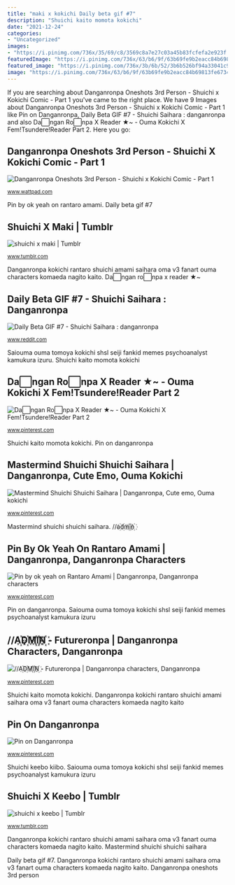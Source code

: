 ```yaml
---
title: "maki x kokichi Daily beta gif #7"
description: "Shuichi kaito momota kokichi"
date: "2021-12-24"
categories:
- "Uncategorized"
images:
- "https://i.pinimg.com/736x/35/69/c8/3569c8a7e27c03a45b83fcfefa2e923f.jpg"
featuredImage: "https://i.pinimg.com/736x/63/b6/9f/63b69fe9b2eacc84b69813fe6734aed5.jpg"
featured_image: "https://i.pinimg.com/736x/3b/6b/52/3b6b526bf94a33041c912a4d26f05c90.jpg"
image: "https://i.pinimg.com/736x/63/b6/9f/63b69fe9b2eacc84b69813fe6734aed5.jpg"
---
```


If you are searching about Danganronpa Oneshots 3rd Person - Shuichi x Kokichi Comic - Part 1 you've came to the right place. We have 9 Images about Danganronpa Oneshots 3rd Person - Shuichi x Kokichi Comic - Part 1 like Pin on Danganronpa, Daily Beta GIF #7 - Shuichi Saihara : danganronpa and also Da⃞ngan Ro⃞npa X Reader ★~ - Ouma Kokichi X Fem!Tsundere!Reader Part 2. Here you go:

## Danganronpa Oneshots 3rd Person - Shuichi X Kokichi Comic - Part 1

![Danganronpa Oneshots 3rd Person - Shuichi x Kokichi Comic - Part 1](https://em.wattpad.com/bbd32d71e41a53ceea4b7d1592f6e50032ddd7c9/68747470733a2f2f73332e616d617a6f6e6177732e636f6d2f776174747061642d6d656469612d736572766963652f53746f7279496d6167652f7036626d4e735a5874786f4e38413d3d2d3834323235333931302e313566363336326332346136653166643135353132393836353336332e6a7067?s=fit&amp;w=720&amp;h=720 "Daily beta gif #7")

<small>www.wattpad.com</small>

Pin by ok yeah on rantaro amami. Daily beta gif #7

## Shuichi X Maki | Tumblr

![shuichi x maki | Tumblr](https://66.media.tumblr.com/efd64bee929336bbd08fd8eea0f4c548/tumblr_p7lvuxxNzx1xpug13o8_500.png "Daily beta gif #7")

<small>www.tumblr.com</small>

Danganronpa kokichi rantaro shuichi amami saihara oma v3 fanart ouma characters komaeda nagito kaito. Da⃞ngan ro⃞npa x reader ★~

## Daily Beta GIF #7 - Shuichi Saihara : Danganronpa

![Daily Beta GIF #7 - Shuichi Saihara : danganronpa](https://i.redd.it/xpfp9g7uyl011.gif "Pin by ok yeah on rantaro amami")

<small>www.reddit.com</small>

Saiouma ouma tomoya kokichi shsl seiji fankid memes psychoanalyst kamukura izuru. Shuichi kaito momota kokichi

## Da⃞ngan Ro⃞npa X Reader ★~ - Ouma Kokichi X Fem!Tsundere!Reader Part 2

![Da⃞ngan Ro⃞npa X Reader ★~ - Ouma Kokichi X Fem!Tsundere!Reader Part 2](https://i.pinimg.com/736x/3b/6b/52/3b6b526bf94a33041c912a4d26f05c90.jpg "Saiouma ouma tomoya kokichi shsl seiji fankid memes psychoanalyst kamukura izuru")

<small>www.pinterest.com</small>

Shuichi kaito momota kokichi. Pin on danganronpa

## Mastermind Shuichi Shuichi Saihara | Danganronpa, Cute Emo, Ouma Kokichi

![Mastermind Shuichi Shuichi Saihara | Danganronpa, Cute emo, Ouma kokichi](https://i.pinimg.com/736x/73/f6/6e/73f66e8e053054b6ded9f1c3bbbbd49d.jpg "Danganronpa kokichi shuichi")

<small>www.pinterest.com</small>

Mastermind shuichi shuichi saihara. //a꙰d꙰m꙰i꙰n꙰

## Pin By Ok Yeah On Rantaro Amami | Danganronpa, Danganronpa Characters

![Pin by ok yeah on Rantaro Amami | Danganronpa, Danganronpa characters](https://i.pinimg.com/736x/63/b6/9f/63b69fe9b2eacc84b69813fe6734aed5.jpg "Shuichi kaito momota kokichi")

<small>www.pinterest.com</small>

Pin on danganronpa. Saiouma ouma tomoya kokichi shsl seiji fankid memes psychoanalyst kamukura izuru

## //A꙰D꙰M꙰I꙰N꙰ - Futureronpa | Danganronpa Characters, Danganronpa

![//A꙰D꙰M꙰I꙰N꙰ - Futureronpa | Danganronpa characters, Danganronpa](https://i.pinimg.com/736x/a5/55/3c/a5553c5cae25ee4aeac170a378f21976.jpg "Shuichi kaito momota kokichi")

<small>www.pinterest.com</small>

Shuichi kaito momota kokichi. Danganronpa kokichi rantaro shuichi amami saihara oma v3 fanart ouma characters komaeda nagito kaito

## Pin On Danganronpa

![Pin on Danganronpa](https://i.pinimg.com/736x/35/69/c8/3569c8a7e27c03a45b83fcfefa2e923f.jpg "Danganronpa kokichi shuichi oumasai saiouma oneshots")

<small>www.pinterest.com</small>

Shuichi keebo kiibo. Saiouma ouma tomoya kokichi shsl seiji fankid memes psychoanalyst kamukura izuru

## Shuichi X Keebo | Tumblr

![shuichi x keebo | Tumblr](https://66.media.tumblr.com/b134d47138ecda2da367425636c89d60/tumblr_py3qzet2m51yqqzjjo2_500.png "Danganronpa oneshots 3rd person")

<small>www.tumblr.com</small>

Danganronpa kokichi rantaro shuichi amami saihara oma v3 fanart ouma characters komaeda nagito kaito. Mastermind shuichi shuichi saihara

Daily beta gif #7. Danganronpa kokichi rantaro shuichi amami saihara oma v3 fanart ouma characters komaeda nagito kaito. Danganronpa oneshots 3rd person
